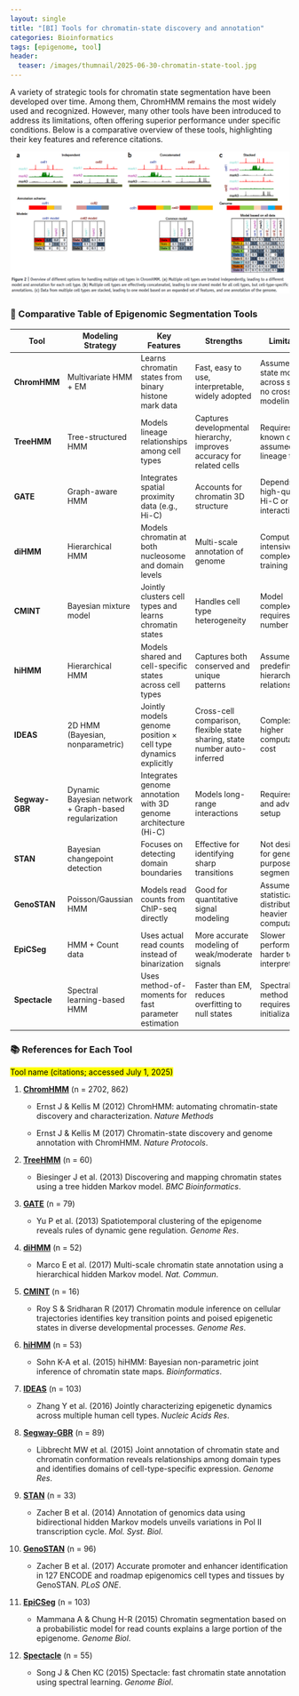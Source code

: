 ```yaml
---
layout: single
title: "[BI] Tools for chromatin-state discovery and annotation"
categories: Bioinformatics
tags: [epigenome, tool]
header:
  teaser: /images/thumnail/2025-06-30-chromatin-state-tool.jpg
---
```


A variety of strategic tools for chromatin state segmentation have been developed over time. Among them, ChromHMM remains the most widely used and recognized. However, many other tools have been introduced to address its limitations, often offering superior performance under specific conditions.
Below is a comparative overview of these tools, highlighting their key features and reference citations.

![](../../images/2025-06-30-chromatin-state-tool/2025-07-01-02-39-39-image.png)



### 🧠 Comparative Table of Epigenomic Segmentation Tools

| Tool           | Modeling Strategy                                     | Key Features                                                    | Strengths                                                                 | Limitations                                                     |
| -------------- | ----------------------------------------------------- | --------------------------------------------------------------- | ------------------------------------------------------------------------- | --------------------------------------------------------------- |
| **ChromHMM**   | Multivariate HMM + EM                                 | Learns chromatin states from binary histone mark data           | Fast, easy to use, interpretable, widely adopted                          | Assumes same state model across samples, no cross-cell modeling |
| **TreeHMM**    | Tree-structured HMM                                   | Models lineage relationships among cell types                   | Captures developmental hierarchy, improves accuracy for related cells     | Requires a known or assumed cell lineage tree                   |
| **GATE**       | Graph-aware HMM                                       | Integrates spatial proximity data (e.g., Hi-C)                  | Accounts for chromatin 3D structure                                       | Depends on high-quality Hi-C or interaction data                |
| **diHMM**      | Hierarchical HMM                                      | Models chromatin at both nucleosome and domain levels           | Multi-scale annotation of genome                                          | Computationally intensive, more complex training                |
| **CMINT**      | Bayesian mixture model                                | Jointly clusters cell types and learns chromatin states         | Handles cell type heterogeneity                                           | Model complexity, requires cluster number tuning                |
| **hiHMM**      | Hierarchical HMM                                      | Models shared and cell-specific states across cell types        | Captures both conserved and unique patterns                               | Assumes predefined hierarchical relationships                   |
| **IDEAS**      | 2D HMM (Bayesian, nonparametric)                      | Jointly models genome position × cell type dynamics explicitly  | Cross-cell comparison, flexible state sharing, state number auto-inferred | Complex model, higher computational cost                        |
| **Segway-GBR** | Dynamic Bayesian network + Graph-based regularization | Integrates genome annotation with 3D genome architecture (Hi-C) | Models long-range interactions                                            | Requires Hi-C and advanced setup                                |
| **STAN**       | Bayesian changepoint detection                        | Focuses on detecting domain boundaries                          | Effective for identifying sharp transitions                               | Not designed for general-purpose segmentation                   |
| **GenoSTAN**   | Poisson/Gaussian HMM                                  | Models read counts from ChIP-seq directly                       | Good for quantitative signal modeling                                     | Assumes statistical distributions; heavier computation          |
| **EpiCSeg**    | HMM + Count data                                      | Uses actual read counts instead of binarization                 | More accurate modeling of weak/moderate signals                           | Slower performance, harder to interpret                         |
| **Spectacle**  | Spectral learning-based HMM                           | Uses method-of-moments for fast parameter estimation            | Faster than EM, reduces overfitting to null states                        | Spectral method requires careful initialization                 |



### 📚 References for Each Tool

<mark>Tool name (citations; accessed July 1, 2025)</mark>

1. [**ChromHMM**](https://doi.org/10.1038/nmeth.1906) (n = 2702, 862)
   
   - Ernst J & Kellis M (2012) ChromHMM: automating chromatin-state discovery and characterization. *Nature Methods*
   
   - Ernst J & Kellis M (2017) Chromatin-state discovery and genome annotation with ChromHMM. *Nature Protocols*.

2. [**TreeHMM**](https://doi.org/10.1186/1471-2105-14-S5-S4) (n = 60)
   
   - Biesinger J et al. (2013) Discovering and mapping chromatin states using a tree hidden Markov model. *BMC Bioinformatics*.

3. [**GATE**](https://genome.cshlp.org/content/23/2/352) (n = 79)
   
   - Yu P et al. (2013) Spatiotemporal clustering of the epigenome reveals rules of dynamic gene regulation. *Genome Res*.

4. [**diHMM**](https://www.nature.com/articles/ncomms15011) (n = 52)
   
   - Marco E et al. (2017) Multi-scale chromatin state annotation using a hierarchical hidden Markov model. *Nat. Commun*.

5. [**CMINT**](https://genome.cshlp.org/content/27/7/1250.long) (n = 16)
   
   - Roy S & Sridharan R (2017) Chromatin module inference on cellular trajectories identifies key transition points and poised epigenetic states in diverse developmental processes. *Genome Res*.

6. [**hiHMM**](https://doi.org/10.1093/bioinformatics/btv117) (n = 53)
   
   - Sohn K-A et al. (2015) hiHMM: Bayesian non-parametric joint inference of chromatin state maps. *Bioinformatics*.

7. [**IDEAS**](https://doi.org/10.1093/nar/gkw278) (n = 103)
   
   - Zhang Y et al. (2016) Jointly characterizing epigenetic dynamics across multiple human cell types. *Nucleic Acids Res*.

8. [**Segway-GBR**](https://genome.cshlp.org/content/25/4/544.long) (n = 89)
   
   - Libbrecht MW et al. (2015) Joint annotation of chromatin state and chromatin conformation reveals relationships among domain types and identifies domains of cell-type-specific expression. *Genome Res*.

9. [**STAN**](https://doi.org/10.15252/msb.20145654) (n = 33)
   
   - Zacher B et al. (2014) Annotation of genomics data using bidirectional hidden Markov models unveils variations in Pol II transcription cycle. *Mol. Syst. Biol*.

10. [**GenoSTAN**](https://doi.org/10.1371/journal.pone.0169249) (n = 96)
    
    - Zacher B et al. (2017) Accurate promoter and enhancer identification in 127 ENCODE and roadmap epigenomics cell types and tissues by GenoSTAN. *PLoS ONE*.

11. [**EpiCSeg**](https://doi.org/10.1186/s13059-015-0708-z) (n = 103)
    - Mammana A & Chung H-R (2015) Chromatin segmentation based on a probabilistic model for read counts explains a large portion of the epigenome. *Genome Biol*.

12. [**Spectacle**](https://doi.org/10.1186/s13059-015-0598-0) (n = 55)
    - Song J & Chen KC (2015) Spectacle: fast chromatin state annotation using spectral learning. *Genome Biol*.